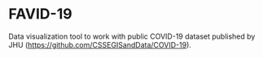 # FAVID-19
Data visualization tool to work with public COVID-19 dataset published by JHU (https://github.com/CSSEGISandData/COVID-19).
